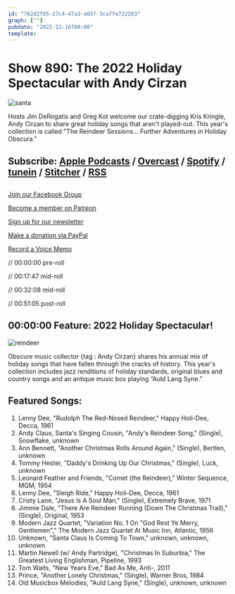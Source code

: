 ```yaml
---
id: "762d2f85-27c4-47a3-a65f-3ca7fe722203"
graph: [""]
pubdate: "2022-12-16T00:00"
template: 
---
```






# Show 890: The 2022 Holiday Spectacular with Andy Cirzan

![santa](https://static.soundopinions.org/images/2022/santa.jpeg)

Hosts Jim DeRogatis and Greg Kot welcome our crate-digging Kris Kringle, Andy Cirzan to share great holiday songs that aren't played-out. This year's collection is called "The Reindeer Sessions... Further Adventures in Holiday Obscura." 



## Subscribe: [Apple Podcasts](https://itunes.apple.com/us/podcast/sound-opinions/id94793843) / [Overcast](https://overcast.fm/itunes94793843/sound-opinions) / [Spotify](https://open.spotify.com/show/1kNR8YL7TBrQuRxDdS4wtU) / [tunein](https://tunein.com/podcasts/Music-Podcasts/Sound-Opinions-p60273/) / [Stitcher](http://www.stitcher.com/podcast/sound-opinions) / [RSS](https://feeds.simplecast.com/Nn6fjnB0)



## 

[Join our Facebook Group](https://bit.ly/3sivr9T)

[Become a member on Patreon](https://bit.ly/3slWZvc)

[Sign up for our newsletter](https://bit.ly/3eEvRnG)

[Make a donation via PayPal](https://bit.ly/3dmt9lU)

[Record a Voice Memo](https://bit.ly/2RyD5Ah)

// 00:00:00 pre-roll

// 00:17:47 mid-roll

// 00:32:08 mid-roll

// 00:51:05 post-roll



## 00:00:00 Feature: 2022 Holiday Spectacular!

![reindeer](https://static.soundopinions.org/images/2022/reindeer.jpeg)

Obscure music collector {tag : Andy Cirzan} shares his annual mix of holiday songs that have fallen through the cracks of history. This year's collection includes jazz renditions of holiday standards, original blues and country songs and an antique music box playing “Auld Lang Syne.”



## Featured Songs:

1. Lenny Dee, "Rudolph The Red-Nosed Reindeer," Happy Holi-Dee, Decca, 1961
2. Andy Claus, Santa's Singing Cousin, "Andy's Reindeer Song," (Single), Snowflake, unknown
3. Ann Bennett, "Another Christmas Rolls Around Again," (Single), Bertlen, unknown
4. Tommy Hester, "Daddy's Drinking Up Our Christmas," (Single), Luck, unknown
5. Leonard Feather and Friends, "Comet (the Reindeer)," Winter Sequence, MGM, 1954
6. Lenny Dee, "Sleigh Ride," Happy Holi-Dee, Decca, 1961
7. Cristy Lane, "Jesus Is A Soul Man," (Single), Extremely Brave, 1971
8. Jimmie Dale, "There Are Reindeer Running (Down The Christmas Trail)," (Single), Original, 1953
9. Modern Jazz Quartet, "Variation No. 1 On "God Rest Ye Merry, Gentlemen"," The Modern Jazz Quartet At Music Inn, Atlantic, 1956
10. Unknown, "Santa Claus Is Coming To Town," unknown, unknown, unknown
11. Martin Newell (w/ Andy Partridge), "Christmas In Suburbia," The Greatest Living Englishman, Pipeline, 1993
12. Tom Waits, "New Years Eve," Bad As Me, Anti-, 2011
13. Prince, "Another Lonely Christmas," (Single), Warner Bros, 1984
14. Old Musicbox Melodies, "Auld Lang Syne," (Single), unknown, unknown